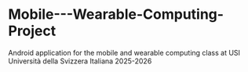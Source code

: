 # Mobile---Wearable-Computing-Project
Android application for the mobile and wearable computing class at USI Università della Svizzera Italiana 2025-2026
